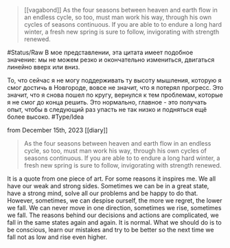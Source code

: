 > [[vagabond]] As the four seasons between heaven and earth flow in an endless cycle, so too, must man work his way, through his own cycles of seasons continuous. If you are able to to endure a long hard winter, a fresh new spring is sure to follow, invigorating with strength renewed.

#Status/Raw В мое представлении, эта цитата имеет подобное значение: мы не можем резко и окончательно измениться, двигаться линейно вверх или вниз.

То, что сейчас я не могу поддерживать ту высоту мышления, которую я смог достичь в Новгороде, вовсе не значит, что я потерял прогресс. Это значит, что я снова пошел по кругу, вернулся к тем проблемам, которые я не смог до конца решить. Это нормально, главное - это получать опыт, чтобы в следующий раз упасть не так низко и подняться ещё более высоко. #Type/Idea 

from December 15th, 2023 [[diary]]

> As the four seasons between heaven and earth flow in an endless cycle, so too, must man work his way, through his own cycles of seasons continuous. If you are able to to endure a long hard winter, a fresh new spring is sure to follow, invigorating with  strength renewed.

It is a quote from one piece of art. For some reasons it inspires me. We all have our weak and strong sides. Sometimes we can be in a great state, have a strong mind, solve all our problems and be happy to do that. However, sometimes, we can despise ourself, the more we regret, the lower we fall. We can never move in one direction, sometimes we rise, sometimes we fall. The reasons behind our decisions and actions are complicated, we fall in the same states again and again. It is normal. What we should do is to be conscious, learn our mistakes and try to be better so the next time we fall not as low and rise even higher. 